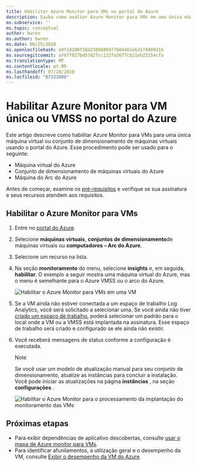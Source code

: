 ```yaml
---
title: Habilitar Azure Monitor para VMs no portal do Azure
description: Saiba como avaliar Azure Monitor para VMs em uma única máquina virtual do Azure ou em um conjunto de dimensionamento de máquinas virtuais.
ms.subservice: ''
ms.topic: conceptual
author: bwren
ms.author: bwren
ms.date: 06/25/2020
ms.openlocfilehash: d4f14280f38a2389809477b84461eb3174909316
ms.sourcegitcommit: a76ff927bd57d2fcc122fa36f7cb21eb22154cfa
ms.translationtype: MT
ms.contentlocale: pt-BR
ms.lasthandoff: 07/28/2020
ms.locfileid: "87323886"
---
```

# <a name="enable-azure-monitor-for-single-vm-or-vmss-in-the-azure-portal"></a>Habilitar Azure Monitor para VM única ou VMSS no portal do Azure
Este artigo descreve como habilitar Azure Monitor para VMs para uma única máquina virtual ou conjunto de dimensionamento de máquinas virtuais usando o portal do Azure. Esse procedimento pode ser usado para o seguinte:

- Máquina virtual do Azure
- Conjunto de dimensionamento de máquinas virtuais do Azure
- Máquina do Arc do Azure

Antes de começar, examine os [pré-requisitos](vminsights-enable-overview.md) e verifique se sua assinatura e seus recursos atendem aos requisitos.  

## <a name="enable-azure-monitor-for-vms"></a>Habilitar o Azure Monitor para VMs

1. Entre no [portal do Azure](https://portal.azure.com).

1. Selecione **máquinas virtuais**, **conjuntos de dimensionamento**de máquinas virtuais ou **computadores – Arc do Azure**.

1. Selecione um recurso na lista.

1. Na seção **monitoramento** do menu, selecione **insights** e, em seguida, **habilitar**. O exemplo a seguir mostra uma máquina virtual do Azure, mas o menu é semelhante para o Azure VMSS ou o arco do Azure.

    ![Habilitar o Azure Monitor para VMs em uma VM](media/vminsights-enable-single-vm/enable-vminsights-vm-portal.png)

1. Se a VM ainda não estiver conectada a um espaço de trabalho Log Analytics, você será solicitado a selecionar uma. Se você ainda não tiver [criado um espaço de trabalho](../learn/quick-create-workspace.md), poderá selecionar um padrão para o local onde a VM ou a VMSS está implantada na assinatura. Esse espaço de trabalho será criado e configurado se ele ainda não existir.

2. Você receberá mensagens de status conforme a configuração é executada.

    >[!NOTE]
    >Se você usar um modelo de atualização manual para seu conjunto de dimensionamento, atualize as instâncias para concluir a instalação. Você pode iniciar as atualizações na página **instâncias** , na seção **configurações** .

    ![Habilitar o Azure Monitor para o processamento da implantação do monitoramento das VMs](media/vminsights-enable-single-vm/onboard-vminsights-vm-portal-status.png)



## <a name="next-steps"></a>Próximas etapas

* Para exibir dependências de aplicativo descobertas, consulte [usar o mapa de Azure monitor para VMs](vminsights-maps.md). 
* Para identificar afunilamentos, a utilização geral e o desempenho da VM, consulte [Exibir o desempenho da VM do Azure](vminsights-performance.md).

